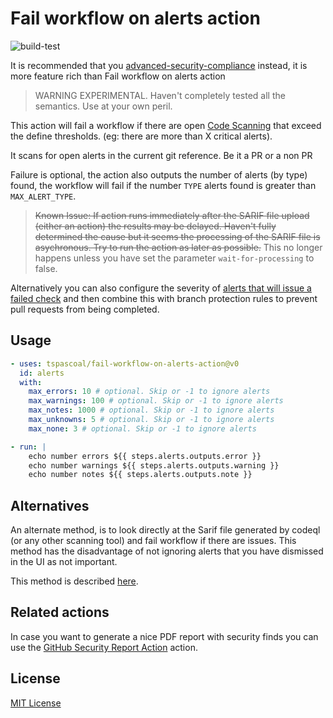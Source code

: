 # Fail workflow on alerts action

![build-test](https://github.com/tspascoal/fail-workflow-on-alerts-action/actions/workflows/test.yml/badge.svg)

It is recommended that you [advanced-security-compliance](https://github.com/advanced-security/policy-as-code) instead, it is more feature rich than Fail workflow on alerts action

> WARNING EXPERIMENTAL. Haven't completely tested all the semantics. Use at your own peril.

This action will fail a workflow if there are open [Code Scanning](https://docs.github.com/en/code-security/secure-coding/about-code-scanning) that exceed the define thresholds. (eg: there are more than X critical alerts).

It scans for open alerts in the current git reference. Be it a PR or a non PR

Failure is optional, the action also outputs the number of alerts (by type) found, the workflow will fail if the number `TYPE` alerts found is greater than `MAX_ALERT_TYPE`.

> ~~Known Issue: If action runs immediately after the SARIF file upload (either an action) the results may be delayed. Haven't fully determined the cause but it seems the processing of the SARIF file is asychronous. Try to run the action as later as possible.~~ This no longer happens unless you have set the parameter `wait-for-processing` to false. 

Alternatively you can also configure the severity of [alerts that will issue a failed check](https://docs.github.com/en/code-security/secure-coding/automatically-scanning-your-code-for-vulnerabilities-and-errors/configuring-code-scanning#defining-the-alert-severities-causing-pull-request-check-failure) and then combine this with branch protection rules to prevent pull requests from being completed.

## Usage

```YAML
- uses: tspascoal/fail-workflow-on-alerts-action@v0
  id: alerts
  with:
    max_errors: 10 # optional. Skip or -1 to ignore alerts
    max_warnings: 100 # optional. Skip or -1 to ignore alerts
    max_notes: 1000 # optional. Skip or -1 to ignore alerts
    max_unknowns: 5 # optional. Skip or -1 to ignore alerts
    max_none: 3 # optional. Skip or -1 to ignore alerts

- run: |
    echo number errors ${{ steps.alerts.outputs.error }}
    echo number warnings ${{ steps.alerts.outputs.warning }}
    echo number notes ${{ steps.alerts.outputs.note }}
```

## Alternatives

An alternate method, is to look directly at the Sarif file generated by codeql (or any other scanning tool) and fail workflow if there are issues. This method has the disadvantage of not ignoring alerts that you have dismissed in the UI as not important.

This method is described [here](https://josh-ops.com/posts/github-codeql-pr/).

## Related actions

In case you want to generate a nice PDF report with security finds you can use the [GitHub Security Report Action](https://github.com/marketplace/actions/github-security-report-action) action.

## License

[MIT License](LICENSE)
